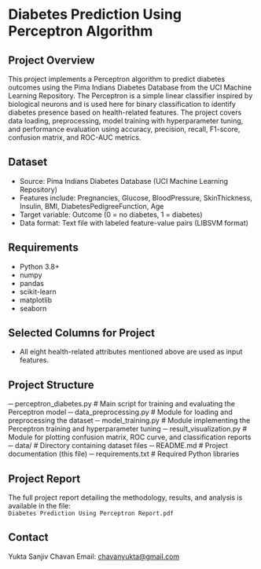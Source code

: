 # Diabetes Prediction Using Perceptron Algorithm

## Project Overview
This project implements a Perceptron algorithm to predict diabetes outcomes using the Pima Indians Diabetes Database from the UCI Machine Learning Repository. The Perceptron is a simple linear classifier inspired by biological neurons and is used here for binary classification to identify diabetes presence based on health-related features.
The project covers data loading, preprocessing, model training with hyperparameter tuning, and performance evaluation using accuracy, precision, recall, F1-score, confusion matrix, and ROC-AUC metrics.

## Dataset
- Source: Pima Indians Diabetes Database (UCI Machine Learning Repository)
- Features include: Pregnancies, Glucose, BloodPressure, SkinThickness, Insulin, BMI, DiabetesPedigreeFunction, Age
- Target variable: Outcome (0 = no diabetes, 1 = diabetes)
- Data format: Text file with labeled feature-value pairs (LIBSVM format)

## Requirements
- Python 3.8+
- numpy
- pandas
- scikit-learn
- matplotlib
- seaborn

## Selected Columns for Project
- All eight health-related attributes mentioned above are used as input features.

## Project Structure
─ perceptron_diabetes.py # Main script for training and evaluating the Perceptron model
─ data_preprocessing.py # Module for loading and preprocessing the dataset
─ model_training.py # Module implementing the Perceptron training and hyperparameter tuning
─ result_visualization.py # Module for plotting confusion matrix, ROC curve, and classification reports
─ data/ # Directory containing dataset files
─ README.md # Project documentation (this file)
─ requirements.txt # Required Python libraries

## Project Report
The full project report detailing the methodology, results, and analysis is available in the file:  
`Diabetes Prediction Using Perceptron Report.pdf`

## Contact
Yukta Sanjiv Chavan
Email: chavanyukta@gmail.com

